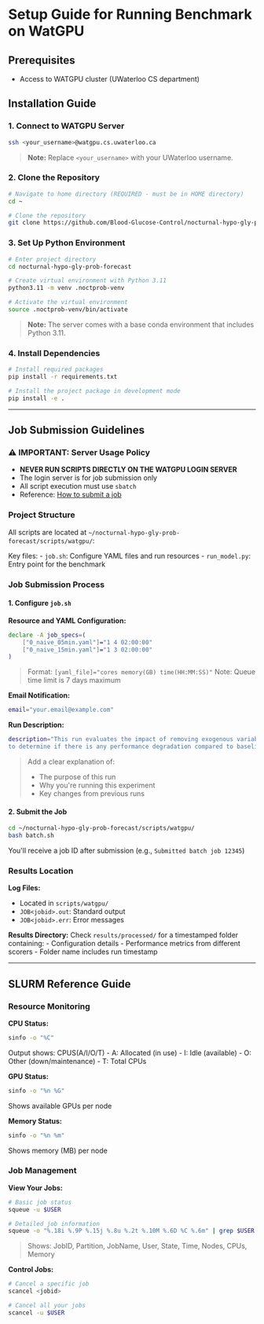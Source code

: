 # Setup Guide for Running Benchmark on WatGPU

## Prerequisites
- Access to WATGPU cluster (UWaterloo CS department)

## Installation Guide

### 1. Connect to WATGPU Server
```bash
ssh <your_username>@watgpu.cs.uwaterloo.ca
```
> **Note:** Replace `<your_username>` with your UWaterloo username.

### 2. Clone the Repository
```bash
# Navigate to home directory (REQUIRED - must be in HOME directory)
cd ~

# Clone the repository
git clone https://github.com/Blood-Glucose-Control/nocturnal-hypo-gly-prob-forecast.git
```

### 3. Set Up Python Environment
```bash
# Enter project directory
cd nocturnal-hypo-gly-prob-forecast

# Create virtual environment with Python 3.11
python3.11 -m venv .noctprob-venv

# Activate the virtual environment
source .noctprob-venv/bin/activate
```
> **Note:** The server comes with a base conda environment that includes Python 3.11.

### 4. Install Dependencies
```bash
# Install required packages
pip install -r requirements.txt

# Install the project package in development mode
pip install -e .
```

---

## Job Submission Guidelines

### ⚠️ IMPORTANT: Server Usage Policy
- **NEVER RUN SCRIPTS DIRECTLY ON THE WATGPU LOGIN SERVER**
- The login server is for job submission only
- All script execution must use `sbatch`
- Reference: [How to submit a job](https://watgpu.cs.uwaterloo.ca/slurm.html)

### Project Structure
All scripts are located at `~/nocturnal-hypo-gly-prob-forecast/scripts/watgpu/`:

Key files:
    - `job.sh`: Configure YAML files and run resources
    - `run_model.py`: Entry point for the benchmark

### Job Submission Process

#### 1. Configure `job.sh`

**Resource and YAML Configuration:**
```bash
declare -A job_specs=(
    ["0_naive_05min.yaml"]="1 4 02:00:00"
    ["0_naive_15min.yaml"]="1 3 02:00:00"
)
```
> Format: `[yaml_file]="cores memory(GB) time(HH:MM:SS)"`
> Note: Queue time limit is 7 days maximum

**Email Notification:**
```bash
email="your.email@example.com"
```

**Run Description:**
```bash
description="This run evaluates the impact of removing exogenous variables (IOB and COB)
to determine if there is any performance degradation compared to baseline."
```
> Add a clear explanation of:
>   - The purpose of this run
>   - Why you're running this experiment
>   - Key changes from previous runs

#### 2. Submit the Job
```bash
cd ~/nocturnal-hypo-gly-prob-forecast/scripts/watgpu/
bash batch.sh
```
You'll receive a job ID after submission (e.g., `Submitted batch job 12345`)

### Results Location

**Log Files:**
- Located in `scripts/watgpu/`
- `JOB<jobid>.out`: Standard output
- `JOB<jobid>.err`: Error messages

**Results Directory:**
Check `results/processed/` for a timestamped folder containing:
    - Configuration details
    - Performance metrics from different scorers
    - Folder name includes run timestamp

---

## SLURM Reference Guide

### Resource Monitoring

**CPU Status:**
```bash
sinfo -o "%C"
```
Output shows: CPUS(A/I/O/T)
    - A: Allocated (in use)
    - I: Idle (available)
    - O: Other (down/maintenance)
    - T: Total CPUs

**GPU Status:**
```bash
sinfo -o "%n %G"
```
Shows available GPUs per node

**Memory Status:**
```bash
sinfo -o "%n %m"
```
Shows memory (MB) per node

### Job Management

**View Your Jobs:**
```bash
# Basic job status
squeue -u $USER

# Detailed job information
squeue -o "%.18i %.9P %.15j %.8u %.2t %.10M %.6D %C %.6m" | grep $USER
```
> Shows: JobID, Partition, JobName, User, State, Time, Nodes, CPUs, Memory

**Control Jobs:**
```bash
# Cancel a specific job
scancel <jobid>

# Cancel all your jobs
scancel -u $USER
```
